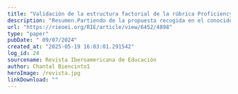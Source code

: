 ```yaml
---
title: "Validación de la estructura factorial de la rúbrica ProficiencyIn+E® para una muestra de docentes mexicanos"
description: "Resumen.Partiendo de la propuesta recogida en el conocido Informe Delors que caracteriza los cuatro pilares de la educación, el artículo plantea el diseño de la rúbrica de Competencias Docentes PROFICIENCyIn+E® de autoevaluación para docentes en ejercicio de primaria y secundaria. El objetivo de este artículo es presentar la validación de la rúbrica con población de docentes mexicanos. La muestra participante es de 3515 docentes de 172 centros educativos de enseñanzas no universitarias de México. Utilizando una metodología de corte cuantitativo ajustado a la escala de las variables, la validez de constructo se examinó a través del análisis factorial confirmatorio para datos categóricos (CFA). Teniendo en cuenta los índices de ajuste y la adecuación a la estructura planteada de 4 dimensiones, la rúbrica se ha mostrado como un instrumento válido para la determinación del perfil competencial de docentes mexicanos, así como una herramienta adecuada para proyectar la mejora docente que responda a la realidad de los centros."
url: "https://rieoei.org/RIE/article/view/6452/4898"
type: "paper"
pubDate: " 09/07/2024"
created_at: "2025-05-19 16:03:01.291542"
log_id: 24
sourcename: Revista Iberoamericana de Educación
author: Chantal Biencinto1
heroImage: /revista.jpg
linkDownload: ""
---
```



